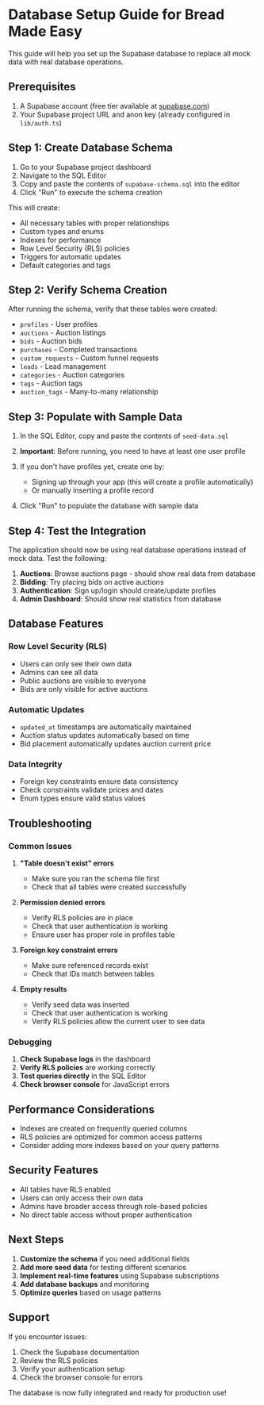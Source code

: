 # Database Setup Guide for Bread Made Easy

This guide will help you set up the Supabase database to replace all mock data with real database operations.

## Prerequisites

1. A Supabase account (free tier available at [supabase.com](https://supabase.com))
2. Your Supabase project URL and anon key (already configured in `lib/auth.ts`)

## Step 1: Create Database Schema

1. Go to your Supabase project dashboard
2. Navigate to the SQL Editor
3. Copy and paste the contents of `supabase-schema.sql` into the editor
4. Click "Run" to execute the schema creation

This will create:
- All necessary tables with proper relationships
- Custom types and enums
- Indexes for performance
- Row Level Security (RLS) policies
- Triggers for automatic updates
- Default categories and tags

## Step 2: Verify Schema Creation

After running the schema, verify that these tables were created:
- `profiles` - User profiles
- `auctions` - Auction listings
- `bids` - Auction bids
- `purchases` - Completed transactions
- `custom_requests` - Custom funnel requests
- `leads` - Lead management
- `categories` - Auction categories
- `tags` - Auction tags
- `auction_tags` - Many-to-many relationship

## Step 3: Populate with Sample Data

1. In the SQL Editor, copy and paste the contents of `seed-data.sql`
2. **Important**: Before running, you need to have at least one user profile
3. If you don't have profiles yet, create one by:
   - Signing up through your app (this will create a profile automatically)
   - Or manually inserting a profile record

4. Click "Run" to populate the database with sample data

## Step 4: Test the Integration

The application should now be using real database operations instead of mock data. Test the following:

1. **Auctions**: Browse auctions page - should show real data from database
2. **Bidding**: Try placing bids on active auctions
3. **Authentication**: Sign up/login should create/update profiles
4. **Admin Dashboard**: Should show real statistics from database

## Database Features

### Row Level Security (RLS)
- Users can only see their own data
- Admins can see all data
- Public auctions are visible to everyone
- Bids are only visible for active auctions

### Automatic Updates
- `updated_at` timestamps are automatically maintained
- Auction status updates automatically based on time
- Bid placement automatically updates auction current price

### Data Integrity
- Foreign key constraints ensure data consistency
- Check constraints validate prices and dates
- Enum types ensure valid status values

## Troubleshooting

### Common Issues

1. **"Table doesn't exist" errors**
   - Make sure you ran the schema file first
   - Check that all tables were created successfully

2. **Permission denied errors**
   - Verify RLS policies are in place
   - Check that user authentication is working
   - Ensure user has proper role in profiles table

3. **Foreign key constraint errors**
   - Make sure referenced records exist
   - Check that IDs match between tables

4. **Empty results**
   - Verify seed data was inserted
   - Check that user authentication is working
   - Verify RLS policies allow the current user to see data

### Debugging

1. **Check Supabase logs** in the dashboard
2. **Verify RLS policies** are working correctly
3. **Test queries directly** in the SQL Editor
4. **Check browser console** for JavaScript errors

## Performance Considerations

- Indexes are created on frequently queried columns
- RLS policies are optimized for common access patterns
- Consider adding more indexes based on your query patterns

## Security Features

- All tables have RLS enabled
- Users can only access their own data
- Admins have broader access through role-based policies
- No direct table access without proper authentication

## Next Steps

1. **Customize the schema** if you need additional fields
2. **Add more seed data** for testing different scenarios
3. **Implement real-time features** using Supabase subscriptions
4. **Add database backups** and monitoring
5. **Optimize queries** based on usage patterns

## Support

If you encounter issues:
1. Check the Supabase documentation
2. Review the RLS policies
3. Verify your authentication setup
4. Check the browser console for errors

The database is now fully integrated and ready for production use!
